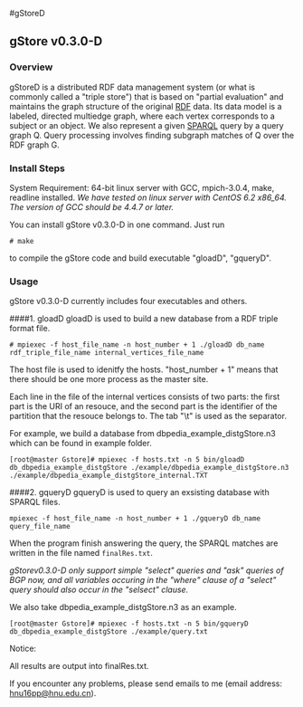 #gStoreD

## gStore v0.3.0-D

### Overview
gStoreD is a distributed RDF data management system (or what is commonly called a "triple store") that is based on "partial evaluation" and maintains the graph structure of the original [RDF](http://www.w3.org/TR/rdf11-concepts/) data. Its data model is a labeled, directed multiedge graph, where each vertex corresponds to a subject or an object. We also represent a given [SPARQL](http://www.w3.org/TR/sparql11-overview/) query by a query graph Q. Query processing involves finding subgraph matches of Q over the RDF graph G. 

### Install Steps
System Requirement: 64-bit linux server with GCC, mpich-3.0.4, make, readline installed.
*We have tested on linux server with CentOS 6.2 x86_64. The version of GCC should be 4.4.7 or later.*

You can install gStore v0.3.0-D in one command. Just run

`# make` 

to compile the gStore code and build executable "gloadD", "gqueryD".

### Usage
gStore v0.3.0-D currently includes four executables and others.

####1. gloadD
gloadD is used to build a new database from a RDF triple format file.

`# mpiexec -f host_file_name -n host_number + 1 ./gloadD db_name rdf_triple_file_name internal_vertices_file_name`

The host file is used to idenitfy the hosts. "host_number + 1" means that there should be one more process as the master site.

Each line in the file of the internal vertices consists of two parts: the first part is the URI of an resouce, and the second part is the identifier of the partition that the resouce belongs to. The tab "\t" is used as the separator.

For example, we build a database from dbpedia_example_distgStore.n3 which can be found in example folder.

    [root@master Gstore]# mpiexec -f hosts.txt -n 5 bin/gloadD db_dbpedia_example_distgStore ./example/dbpedia_example_distgStore.n3 ./example/dbpedia_example_distgStore_internal.TXT

####2. gqueryD
gqueryD is used to query an exsisting database with SPARQL files.

`mpiexec -f host_file_name -n host_number + 1 ./gqueryD db_name query_file_name`

When the program finish answering the query, the SPARQL matches are written in the file named `finalRes.txt`.

*gStorev0.3.0-D only support simple "select" queries and "ask" queries of BGP now, and all variables occuring in the "where" clause of a "select" query should also occur in the "selsect" clause.*

We also take dbpedia_example_distgStore.n3 as an example.

    [root@master Gstore]# mpiexec -f hosts.txt -n 5 bin/gqueryD db_dbpedia_example_distgStore ./example/query.txt
   
Notice: 

All results are output into finalRes.txt.

If you encounter any problems, please send emails to me (email address: hnu16pp@hnu.edu.cn).